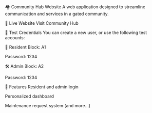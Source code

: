  🏘️ Community Hub Website
A web application designed to streamline communication and services in a gated community.

🔗 Live Website
Visit Community Hub

🧪 Test Credentials
You can create a new user, or use the following test accounts:

👤 Resident
Block: A1

Password: 1234

🛠️ Admin
Block: A2

Password: 1234

🚀 Features
Resident and admin login

Personalized dashboard

Maintenance request system (and more...)
